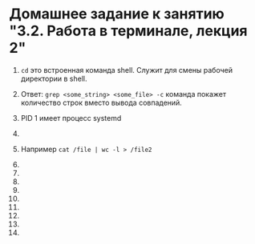 # Домашнее задание к занятию "3.2. Работа в терминале, лекция 2"

1. ```cd``` это встроенная команда shell. Служит для смены рабочей директории в shell.

2. Ответ: ```grep <some_string> <some_file> -c``` команда покажет количество строк вместо вывода совпадений. 

3. PID 1 имеет процесс systemd

4. ```ls /some_dir 2> </адрес/другого/терминала>

5. Например ```cat /file | wc -l > /file2```

6. 

7.

8.

9.

10.

11.

12.

13.

14.
